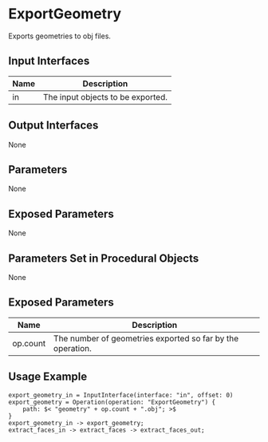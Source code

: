 # ExportGeometry

Exports geometries to obj files.

## Input Interfaces

| Name | Description                       |
|------|-----------------------------------|
| in   | The input objects to be exported. |

## Output Interfaces

None

## Parameters

None

## Exposed Parameters

None

## Parameters Set in Procedural Objects

None

## Exposed Parameters

| Name     | Description                                                |
|----------|------------------------------------------------------------|
| op.count | The number of geometries exported so far by the operation. |

## Usage Example

```
export_geometry_in = InputInterface(interface: "in", offset: 0)
export_geometry = Operation(operation: "ExportGeometry") {
    path: $< "geometry" + op.count + ".obj"; >$
}
export_geometry_in -> export_geometry;
extract_faces_in -> extract_faces -> extract_faces_out;
```

